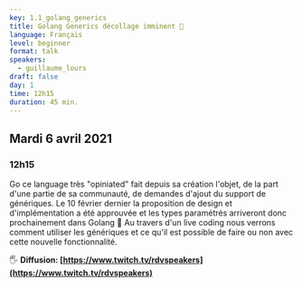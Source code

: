 ```yaml
---
key: 1.1_golang_generics
title: Golang Generics décollage imminent 🚀
language: Français
level: beginner
format: talk
speakers:
  - guillaume_lours
draft: false
day: 1
time: 12h15
duration: 45 min.
---
```


## Mardi 6 avril 2021
### 12h15

Go ce language très "opiniated" fait depuis sa création l'objet, de la part d'une partie de sa communauté, de demandes d'ajout du support de génériques.
Le 10 février dernier la proposition de design et d'implémentation a été approuvée et les types paramétrés arriveront donc prochainement dans Golang 🎉
Au travers d'un live coding nous verrons comment utiliser les génériques et ce qu'il est possible de faire ou non avec cette nouvelle fonctionnalité.

🖐️ **Diffusion: [https://www.twitch.tv/rdvspeakers](https://www.twitch.tv/rdvspeakers)**
